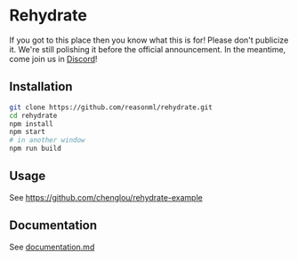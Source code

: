 # Rehydrate

If you got to this place then you know what this is for! Please don't publicize it. We're still polishing it before the official announcement. In the meantime, come join us in [Discord](https://discord.gg/reasonml)!

## Installation

```sh
git clone https://github.com/reasonml/rehydrate.git
cd rehydrate
npm install
npm start
# in another window
npm run build
```

## Usage
See https://github.com/chenglou/rehydrate-example

## Documentation

See [documentation.md](documentation.md)
